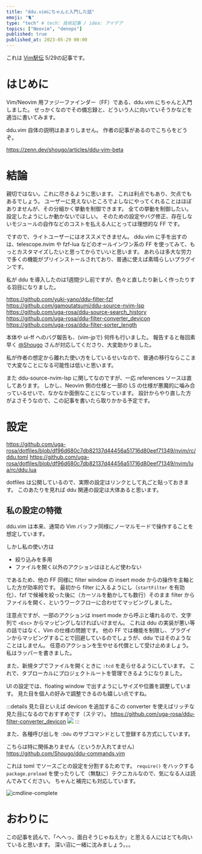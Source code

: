 ```yaml
---
title: "ddu.vimにちゃんと入門した話"
emoji: "🐈"
type: "tech" # tech: 技術記事 / idea: アイデア
topics: ["Neovim", "denops"]
published: true
published_at: 2023-05-29 00:00
---
```


これは [Vim駅伝](https://vim-jp.org/ekiden/) 5/29の記事です。

# はじめに

Vim/Neovim 用ファジーファインダー（FF）である、ddu.vim にちゃんと入門しました。
せっかくなのでその備忘録と、どういう人に向いていそうかなどを適当に書いてみます。

ddu.vim 自体の説明はあまりしません。
作者の記事があるのでこちらをどうぞ。

https://zenn.dev/shougo/articles/ddu-vim-beta

# 結論

親切ではない。これに尽きるように思います。
これは利点でもあり、欠点でもあるでしょう。
ユーザーに見えないところでよしなにやってくれることはほぼありませんが、その分細かく挙動を制御できます。
全ての挙動を制御したい。設定したようにしか動かないでほしい。
そのための設定やバグ修正、存在しないモジュールの自作などのコストを払える人にとっては理想的な FF です。

ですので、ライトユーザーにはオススメできません。
ddu.vim に手を出すのは、telescope.nvim や fzf-lua などのオールインワン系の FF を使ってみて、もっとカスタマイズしたいと思ってからでいいと思います。
あれらは多大な労力で多くの機能がプリインストールされており、普通に使えば素晴らしいプラグインです。

私が ddu を導入したのは1週間少し前ですが、色々と直したり新しく作ったりする羽目になりました。

https://github.com/yuki-yano/ddu-filter-fzf
https://github.com/gamoutatsumi/ddu-source-nvim-lsp
https://github.com/uga-rosa/ddu-source-search_history
https://github.com/uga-rosa/ddu-filter-converter_devicon
https://github.com/uga-rosa/ddu-filter-sorter_length

本体や ui-ff へのバグ報告も、(vim-jpで) 何件も行いました。
報告すると毎回素早く [@Shougo](https://zenn.dev/shougo) さんが対応してくださり、大変助かりました。

私が作者の想定から離れた使い方をしているせいなので、普通の移行ならここまで大変なことになる可能性は低いと思います。

また ddu-source-nvim-lsp に関してなのですが、一応 references ソースは直してあります。
しかし、Neovim 側の仕様と一部の LS の仕様が悪魔的に噛み合っているせいで、なかなか面倒なことになっています。
設計からやり直した方がよさそうなので、この記事を書いたら取りかかる予定です。

# 設定

https://github.com/uga-rosa/dotfiles/blob/df96d680c7db82137d44456a51716d80eef71349/nvim/rc/ddu.toml
https://github.com/uga-rosa/dotfiles/blob/df96d680c7db82137d44456a51716d80eef71349/nvim/lua/rc/ddu.lua

dotfiles は公開しているので、実際の設定はリンクとして丸ごと貼っておきます。
このあたりを見れば ddu 関連の設定は大体あると思います。

## 私の設定の特徴

ddu.vim は本来、通常の Vim バッファ同様にノーマルモードで操作することを想定しています。

しかし私の使い方は
- 絞り込みを多用
- ファイルを開く以外のアクションはほとんど使わない

であるため、他の FF 同様に filter window の insert mode からの操作を主軸とした方が効率的です。
最初から filter に入るようにし（`startFilter` を有効化）、fzf で候補を絞った後に（カーソルを動かしても数行）そのまま filter からファイルを開く、というワークフローに合わせてマッピングしました。

注意点ですが、一部のアクションは insert mode から呼ぶと壊れるので、文字列で `<Esc>` からマッピングしなければいけません。
これは ddu の実装が悪い等の話ではなく、Vim の仕様の問題です。
他の FF では機能を制限し、プラグインからマッピングすることで回避しているのでしょうが、ddu ではそのようなことはしません。
任意のアクションを生やせる代償として受け止めましょう。
私はラッパーを書きました。

また、新規タブでファイルを開くときに `:tcd` を走らせるようにしています。
これで、タブローカルにプロジェクトルートを管理できるようになりました。

UI の設定では、floating window で出すようにしサイズや位置を調整しています。
見た目を個人の好みで調整できるのも嬉しい点ですね。

:::details 見た目といえば
devicon を追加するこの converter を使えばリッチな見た目になるのでおすすめです（ステマ）。
https://github.com/uga-rosa/ddu-filter-converter_devicon
![](https://storage.googleapis.com/zenn-user-upload/70173b9c926a-20230529.png)
:::

また、各種呼び出しを `:Ddu` のサブコマンドとして登録する方式にしています。

こちらは特に関係ありません（というか入れてません）
https://github.com/Shougo/ddu-commands.vim

これは toml でソースごとの設定を分割するためです。
`require()` をハックする `package.preload` を使ったりして（無駄に）テクニカルなので、気になる人は読んでみてください。
ちゃんと補完にも対応しています。

![cmdline-complete](https://storage.googleapis.com/zenn-user-upload/d8f33770bc40-20230528.png)

# おわりに

この記事を読んで、「へへっ、面白そうじゃねえか」と思える人にはとても向いていると思います。
深い沼に一緒に沈みましょう。。。
